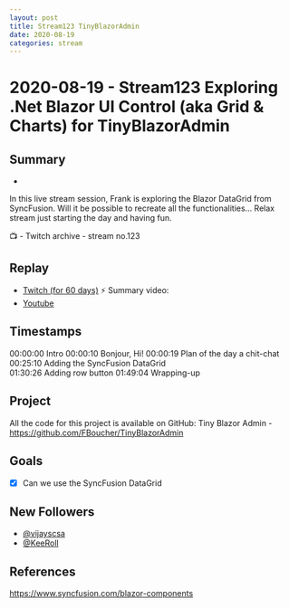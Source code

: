 ```yaml
---
layout: post
title: Stream123 TinyBlazorAdmin
date: 2020-08-19
categories: stream
---
```



# 2020-08-19 - Stream123 Exploring .Net Blazor UI Control (aka Grid & Charts) for TinyBlazorAdmin

## Summary
-

In this live stream session, Frank is exploring the Blazor DataGrid from SyncFusion. Will it be possible to recreate all the functionalities... Relax stream just starting the day and having fun.

📺 - Twitch archive - stream no.123

## Replay


- [Twitch (for 60 days)](https://www.twitch.tv/videos/)
⚡ Summary video:
- [Youtube](https://youtu.be/7ObsgIN65DQ)


## Timestamps


00:00:00 Intro
00:00:10 Bonjour, Hi!
00:00:19 Plan of the day a chit-chat  
00:25:10 Adding the SyncFusion DataGrid  
01:30:26 Adding row button
01:49:04 Wrapping-up


Project
-------

All the code for this project is available on GitHub: Tiny Blazor Admin - https://github.com/FBoucher/TinyBlazorAdmin


Goals
-----

- [X] Can we use the SyncFusion DataGrid


New Followers
-------------

- [@vijayscsa](https://www.twitch.tv/vijayscsa)
- [@KeeRoll](https://www.twitch.tv/KeeRoll)

References
----------

https://www.syncfusion.com/blazor-components
